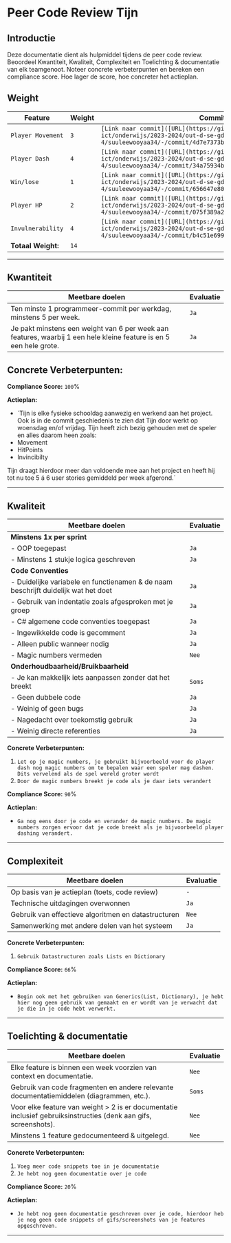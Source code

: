 # Peer Code Review Tijn

## Introductie

Deze documentatie dient als hulpmiddel tijdens de peer code review. Beoordeel Kwantiteit, Kwaliteit, Complexiteit en Toelichting & documentatie van elk teamgenoot. Noteer concrete verbeterpunten en bereken een compliance score. Hoe lager de score, hoe concreter het actieplan.

## Weight

| **Feature**                                    | **Weight** | **Commit/Link**                     |
|------------------------------------------------|------------|--------------------------------------|
| `Player Movement       `                       | `3`    | `[Link naar commit]([URL](https://gitlab.fdmci.hva.nl/propedeuse-hbo-ict/onderwijs/2023-2024/out-d-se-gd/blok-4/suuleewooyaa34/-/commit/4d7e7373be7e832ea4d20733fa5c669827905658))`            |
| `Player Dash`                                  | `4`    | `[Link naar commit]([URL](https://gitlab.fdmci.hva.nl/propedeuse-hbo-ict/onderwijs/2023-2024/out-d-se-gd/blok-4/suuleewooyaa34/-/commit/34a75934b399c0a12a78ef18c157b0090d75b055))`            |
| `Win/lose`                                     | `1`    | `[Link naar commit]([URL](https://gitlab.fdmci.hva.nl/propedeuse-hbo-ict/onderwijs/2023-2024/out-d-se-gd/blok-4/suuleewooyaa34/-/commit/656647e8053c3985ec58685052f43a79d36fcfb9))`            |
| `Player HP`                                    | `2`    | `[Link naar commit]([URL](https://gitlab.fdmci.hva.nl/propedeuse-hbo-ict/onderwijs/2023-2024/out-d-se-gd/blok-4/suuleewooyaa34/-/commit/075f389a28faa151201925e8b4d9780f649ba967))`            |
| `Invulnerability`                              | `4`    | `[Link naar commit]([URL](https://gitlab.fdmci.hva.nl/propedeuse-hbo-ict/onderwijs/2023-2024/out-d-se-gd/blok-4/suuleewooyaa34/-/commit/b4c51e69952b294a8ff6b2c84cb3b0d3f9d27d3b))`            |
| **Totaal Weight:**                             | `14`    |                                      |

---

## Kwantiteit

| **Meetbare doelen**                             | **Evaluatie**                         |
|-------------------------------------------------|--------------------------------------|
| Ten minste 1 programmeer-commit per werkdag, minstens 5 per week. | `Ja` |
| Je pakt minstens een weight van 6 per week aan features, waarbij 1 een hele kleine feature is en 5 een hele grote. | `Ja` |

**Concrete Verbeterpunten:**
-

**Compliance Score:** `100`%

**Actieplan:**
- `Tijn is elke fysieke schooldag aanwezig en werkend aan het project. Ook is in de commit geschiedenis te zien dat Tijn door werkt op woensdag en/of vrijdag. Tijn heeft zich bezig gehouden met de speler en alles daarom heen zoals:
- Movement
- HitPoints
- Invincibilty

Tijn draagt hierdoor meer dan voldoende mee aan het project en heeft hij tot nu toe 5 á 6 user stories gemiddeld per week afgerond.`

---

## Kwaliteit

| **Meetbare doelen**                             | **Evaluatie**                             |
|-------------------------------------------------|------------------------------------------|
| **Minstens 1x per sprint**                         |                                          |
| - OOP toegepast                                 | `Ja` |
| - Minstens 1 stukje logica geschreven           | `Ja` |
| **Code Conventies**                                |                                          |
| - Duidelijke variabele en functienamen & de naam beschrijft duidelijk wat het doet | `Ja` |
| - Gebruik van indentatie zoals afgesproken met je groep | `Ja` |
| - C# algemene code conventies toegepast         | `Ja` |
| - Ingewikkelde code is gecomment                | `Ja` |
| - Alleen public wanneer nodig                   | `Ja` |
| - Magic numbers vermeden                        | `Nee` |
| **Onderhoudbaarheid/Bruikbaarheid**                |  |
| - Je kan makkelijk iets aanpassen zonder dat het breekt | `Soms` |
| - Geen dubbele code                             | `Ja` |
| - Weinig of geen bugs                           | `Ja` |
| - Nagedacht over toekomstig gebruik             | `Ja` |
| - Weinig directe referenties                    | `Ja` |

**Concrete Verbeterpunten:**
1. `Let op je magic numbers, je gebruikt bijvoorbeeld voor de player dash nog magic numbers om te bepalen waar een speler mag dashen. Dits vervelend als de spel wereld groter wordt`
2. `Door de magic numbers breekt je code als je daar iets verandert`

**Compliance Score:** `90`%

**Actieplan:**
- `Ga nog eens door je code en verander de magic numbers. De magic numbers zorgen ervoor dat je code breekt als je bijvoorbeeld player dashing verandert.`

---

## Complexiteit

| **Meetbare doelen**                            | **Evaluatie**                                    |
|------------------------------------------------|-------------------------------------------------|
| Op basis van je actieplan (toets, code review) | `-` |
| Technische uitdagingen overwonnen              | `Ja` |
| Gebruik van effectieve algoritmen en datastructuren | `Nee` |
| Samenwerking met andere delen van het systeem  | `Ja` |

**Concrete Verbeterpunten:**
1. `Gebruik Datastructuren zoals Lists en Dictionary`

**Compliance Score:** `66`%

**Actieplan:**
- `Begin ook met het gebruiken van Generics(List, Dictionary), je hebt hier nog geen gebruik van gemaakt en er wordt van je verwacht dat je die in je code hebt verwerkt. `

---

## Toelichting & documentatie

| **Meetbare doelen**                             | **Evaluatie**                          |
|-------------------------------------------------|---------------------------------------|
| Elke feature is binnen een week voorzien van context en documentatie. | `Nee` |
| Gebruik van code fragmenten en andere relevante documentatiemiddelen (diagrammen, etc.). | `Soms` |
| Voor elke feature van weight > 2 is er documentatie inclusief gebruiksinstructies (denk aan gifs, screenshots). | `Nee` |
| Minstens 1 feature gedocumenteerd & uitgelegd.  | `Nee` |

**Concrete Verbeterpunten:**
1. `Voeg meer code snippets toe in je documentatie`
2. `Je hebt nog geen documentatie over je code`

**Compliance Score:** `20`%

**Actieplan:**
- `Je hebt nog geen documentatie geschreven over je code, hierdoor heb je nog geen code snippets of gifs/screenshots van je features opgeschreven.`

---

